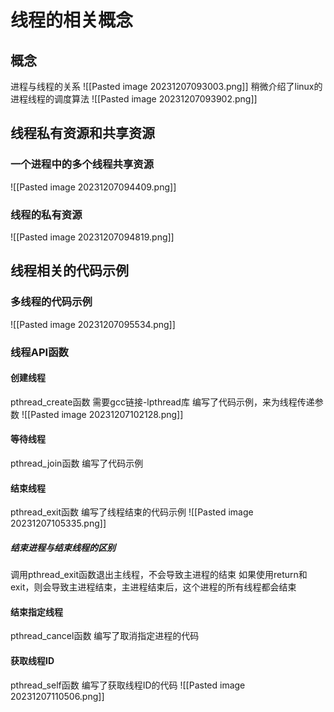 # 线程的相关概念
## 概念
进程与线程的关系
![[Pasted image 20231207093003.png]]
稍微介绍了linux的进程线程的调度算法
![[Pasted image 20231207093902.png]]
## 线程私有资源和共享资源
### 一个进程中的多个线程共享资源
![[Pasted image 20231207094409.png]]
### 线程的私有资源
![[Pasted image 20231207094819.png]]
## 线程相关的代码示例
### 多线程的代码示例
![[Pasted image 20231207095534.png]]
### 线程API函数
#### 创建线程
pthread_create函数
需要gcc链接-lpthread库
编写了代码示例，来为线程传递参数
![[Pasted image 20231207102128.png]]
#### 等待线程
pthread_join函数
编写了代码示例
#### 结束线程
pthread_exit函数
编写了线程结束的代码示例
![[Pasted image 20231207105335.png]]
##### 结束进程与结束线程的区别
调用pthread_exit函数退出主线程，不会导致主进程的结束
如果使用return和exit，则会导致主进程结束，主进程结束后，这个进程的所有线程都会结束
#### 结束指定线程
pthread_cancel函数
编写了取消指定进程的代码
#### 获取线程ID
pthread_self函数
编写了获取线程ID的代码
![[Pasted image 20231207110506.png]]
